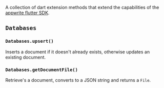 A collection of dart extension methods that extend the capabilities of the [appwrite flutter SDK](https://pub.dev/packages/appwrite/install).

## `Databases`

### `Databases.upsert()`
Inserts a document if it doesn't already exists, otherwise updates an existing document.

### `Databases.getDocumentFile()`
Retrieve's a document, converts to a JSON string and returns a `File`.
